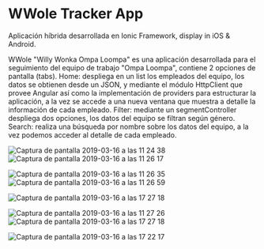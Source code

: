# WWole Tracker App

Aplicación híbrida desarrollada en Ionic Framework, display in iOS & Android.

 WWole "Willy Wonka Ompa Loompa" es una aplicación desarrollada para el seguimiento del equipo de trabajo "Ompa Loompa", contiene 2 opciones de pantalla (tabs).
 Home: despliega en un list los empleados del equipo, los datos se obtienen desde un JSON, y mediante el módulo HttpClient que provee Angular así como la implementación de providers para estructurar la aplicación, a la vez se accede a una nueva ventana que muestra a detalle la información de cada empleado.
 Filter: mediante un segmentController despliega dos opciones, los datos del equipo se filtran según género.
 Search: realiza una búsqueda por nombre sobre los datos del equipo, a la vez podemos acceder al detalle de cada empleado.
 
 
 
![Captura de pantalla 2019-03-16 a las 11 24 38](https://user-images.githubusercontent.com/10947013/96990440-678af580-1527-11eb-8453-fbb7b31ad03a.png)![Captura de pantalla 2019-03-16 a las 11 26 17](https://user-images.githubusercontent.com/10947013/96990825-ea13b500-1527-11eb-8edd-00ddb727a9bb.png)

![Captura de pantalla 2019-03-16 a las 11 26 35](https://user-images.githubusercontent.com/10947013/96990700-b9cc1680-1527-11eb-89f2-5603a1960248.png)![Captura de pantalla 2019-03-16 a las 11 26 59](https://user-images.githubusercontent.com/10947013/96991075-3828b880-1528-11eb-9386-4a82d83615cf.png)

![Captura de pantalla 2019-03-16 a las 17 27 18](https://user-images.githubusercontent.com/10947013/54478305-e9c21c80-4810-11e9-81a2-497a5c8ca857.png)

![Captura de pantalla 2019-03-16 a las 11 27 26](https://user-images.githubusercontent.com/10947013/96991656-12e87a00-1529-11eb-9288-16c1c7747f84.png)![Captura de pantalla 2019-03-16 a las 17 27 18](https://user-images.githubusercontent.com/10947013/54478305-e9c21c80-4810-11e9-81a2-497a5c8ca857.png)



![Captura de pantalla 2019-03-16 a las 17 22 17](https://user-images.githubusercontent.com/10947013/96990900-01eb3900-1528-11eb-8173-e5333bc5805b.png)








 
